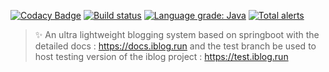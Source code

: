 [![Codacy Badge](https://api.codacy.com/project/badge/Grade/44749edf16074f458f7e9aa84f0a0413)](https://app.codacy.com/manual/gentleman_0109/iblog-azure-test?utm_source=github.com&utm_medium=referral&utm_content=YUbuntu0109/iblog-azure-test&utm_campaign=Badge_Grade_Dashboard)
[![Build status](https://dev.azure.com/Gentleman0109/AzureDevOps-iblog-demo/_apis/build/status/AzureDevOps-test-Maven-CI)](https://dev.azure.com/Gentleman0109/AzureDevOps-iblog-demo/_build/latest?definitionId=1)
[![Language grade: Java](https://img.shields.io/lgtm/grade/java/g/YUbuntu0109/iblog-azure-test.svg?logo=lgtm&logoWidth=18)](https://lgtm.com/projects/g/YUbuntu0109/iblog-azure-test/context:java)
[![Total alerts](https://img.shields.io/lgtm/alerts/g/YUbuntu0109/iblog-azure-test.svg?logo=lgtm&logoWidth=18)](https://lgtm.com/projects/g/YUbuntu0109/iblog-azure-test/alerts/)

> ✨ An ultra lightweight blogging system based on springboot with the detailed docs : <https://docs.iblog.run> and the test branch be used to host testing version of the iblog project : <https://test.iblog.run>
